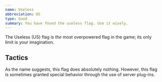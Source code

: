 ```yaml
---
name: Useless
abbreviation: US
type: Good
summary: You have found the useless flag. Use it wisely.
---
```


The Useless (US) flag is *the* most overpowered flag in the game; its only limit is your imagination.

## Tactics

As the name suggests, this flag does absolutely nothing. However, this flag is sometimes granted special behavior through the use of server plug-ins.
